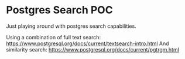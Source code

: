 # Postgres Search POC

Just playing around with postgres search capabilities.

Using a combination of full text search: https://www.postgresql.org/docs/current/textsearch-intro.html
And similarity search: https://www.postgresql.org/docs/current/pgtrgm.html
